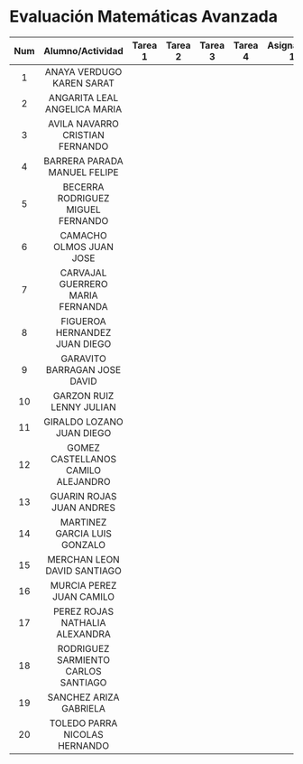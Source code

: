 # Evaluación Matemáticas Avanzada

|Num  |Alumno/Actividad         |Tarea 1|Tarea 2|Tarea 3|Tarea 4|Asignación 1|Asignación 2|Asignación 3|       
|:---:|:---:                    |:---:  |:---:  |:---:  |:---:  |:---:       |:---:       |:---:       |             
| 1   |ANAYA VERDUGO KAREN SARAT|       |       |       |       |            |            |            |
| 2	  |ANGARITA LEAL ANGELICA MARIA |   |       |       |         |              |              |            |
| 3	   |AVILA NAVARRO CRISTIAN FERNANDO |   |         |          |         |              |              |          |
| 4	| BARRERA PARADA MANUEL FELIPE | |         |          |         |              |              |          |
| 5	| BECERRA RODRIGUEZ MIGUEL FERNANDO | |         |          |         |              |              |          |
| 6	| CAMACHO OLMOS JUAN JOSE | |         |          |         |              |              |          |
| 7	| CARVAJAL GUERRERO MARIA FERNANDA | |         |          |         |              |              |          |
| 8	| FIGUEROA HERNANDEZ JUAN DIEGO | |         |          |         |              |              |          |
| 9	| GARAVITO BARRAGAN JOSE DAVID | |         |          |         |              |              |          |
| 10| GARZON RUIZ LENNY JULIAN | |         |          |         |              |              |          |
| 11|	GIRALDO LOZANO JUAN DIEGO | |         |          |         |              |              |          |
| 12| GOMEZ CASTELLANOS CAMILO ALEJANDRO | |         |          |         |              |              |          |
| 13|	GUARIN ROJAS JUAN ANDRES | |         |          |         |              |              |          |
|14	| MARTINEZ GARCIA LUIS GONZALO | |         |          |         |              |              |          |
| 15| MERCHAN LEON DAVID SANTIAGO | |         |          |         |              |              |          |
| 16| MURCIA PEREZ JUAN CAMILO | |         |          |         |              |              |          |
| 17| PEREZ ROJAS NATHALIA ALEXANDRA | |         |          |         |              |              |          |
| 18| RODRIGUEZ SARMIENTO CARLOS SANTIAGO | |         |          |         |              |              |          |
| 19| SANCHEZ ARIZA GABRIELA | |         |          |         |              |              |          |
| 20| TOLEDO PARRA NICOLAS HERNANDO | |         |          |         |              |              |          |
